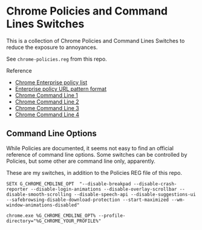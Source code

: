 # Chrome Policies and Command Lines Switches
This is a collection of Chrome Policies and Command Lines Switches to reduce the exposure to annoyances.

See `chrome-policies.reg` from this repo.

Reference
- [Chrome Enterprise policy list](https://chromeenterprise.google/policies)
- [Enterprise policy URL pattern format](https://chromeenterprise.google/policies/url-patterns)
- [Chrome Command Line 1](https://peter.sh/experiments/chromium-command-line-switches)
- [Chrome Command Line 2](https://kapeli.com/cheat_sheets/Chromium_Command_Line_Switches.docset/Contents/Resources/Documents/index)
- [Chrome Command Line 3](https://gist.github.com/dodying/34ea4760a699b47825a766051f47d43b)
- [Chrome Command Line 4](https://ubuntu-mate.community/t/ultimate-disable-command-line-switches-for-opera-browser/20683)

## Command Line Options
While Policies are documented, it seems not easy to find an official reference of command line options. Some switches can be controlled by Policies, but some other are command line only, apparently.

These are my switches, in addition to the Policies REG file of this repo.

```
SETX G_CHROME_CMDLINE_OPT  "--disable-breakpad --disable-crash-reporter --disable-login-animations --disable-overlay-scrollbar --disable-smooth-scrolling --disable-speech-api --disable-suggestions-ui --safebrowsing-disable-download-protection --start-maximized --wm-window-animations-disabled"

chrome.exe %G_CHROME_CMDLINE_OPT% --profile-directory="%G_CHROME_YOUR_PROFILE%"

```